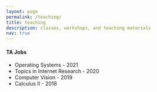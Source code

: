 ```yaml
---
layout: page
permalink: /teaching/
title: teaching
description: classes, workshops, and teaching materials
nav: true
---
```


#### TA Jobs

- Operating Systems - 2021
- Topics in Internet Research - 2020
- Computer Vision - 2019
- Calculus II - 2018